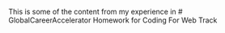 This is some of the content from my experience in # GlobalCareerAccelerator
 Homework for Coding For Web Track
